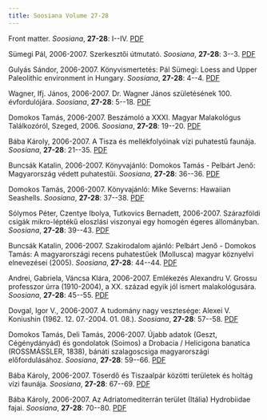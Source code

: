 ```yaml
---
title: Soosiana Volume 27-28
---
```




Front matter. _Soosiana_, **27-28**: I--IV. [PDF](https://soosiana.github.io/volume-27-28/01_Soosiana_2006-7_27-28_I-IV.pdf)


Sümegi Pál, 2006-2007. Szerkesztői útmutató. _Soosiana_, **27-28**: 3--3. [PDF](https://soosiana.github.io/volume-27-28/02_Soosiana_2006-7_27-28_Sumegi_3.pdf)


Gulyás Sándor, 2006-2007. Könyvismertetés: Pál Sümegi: Loess and Upper Paleolithic environment in Hungary. _Soosiana_, **27-28**: 4--4. [PDF](https://soosiana.github.io/volume-27-28/03_Soosiana_2006-7_27-28_Sumegi_4.pdf)


Wagner, Ifj. János, 2006-2007. Dr. Wagner János születésének 100. évfordulójára. _Soosiana_, **27-28**: 5--18. [PDF](https://soosiana.github.io/volume-27-28/04_Soosiana_2006-7_27-28_Wagner_jun_5-18.pdf)


Domokos Tamás, 2006-2007. Beszámoló a XXXI. Magyar Malakológus Találkozóról, Szeged, 2006. _Soosiana_, **27-28**: 19--20. [PDF](https://soosiana.github.io/volume-27-28/05_Soosiana_2006-7_27-28_Domokos_19-20.pdf)


Bába Károly, 2006-2007. A Tisza és mellékfolyóinak vízi puhatestű faunája. _Soosiana_, **27-28**: 21--35. [PDF](https://soosiana.github.io/volume-27-28/06_Soosiana_2006-7_27-28_Baba_21-35.pdf)


Buncsák Katalin, 2006-2007. Könyvajánló: Domokos Tamás - Pelbárt Jenő: Magyarország védett puhatestűi. _Soosiana_, **27-28**: 36--36. [PDF](https://soosiana.github.io/volume-27-28/07_Soosiana_2006-7_27-28_Buncsak_36.pdf)


Domokos Tamás, 2006-2007. Könyvajánló: Mike Severns: Hawaiian Seashells. _Soosiana_, **27-28**: 37--38. [PDF](https://soosiana.github.io/volume-27-28/08_Soosiana_2006-7_27-28_Domokos_37-38.pdf)


Sólymos Péter, Czentye Ibolya, Tutkovics Bernadett, 2006-2007. Szárazföldi csigák mikro-léptékű eloszlási viszonyai egy homogén égeres állományban. _Soosiana_, **27-28**: 39--43. [PDF](https://soosiana.github.io/volume-27-28/09_Soosiana_2006-7_27-28_Solymos_etal_39-43.pdf)


Buncsák Katalin, 2006-2007. Szakirodalom ajánló: Pelbárt Jenő - Domokos Tamás: A magyarországi recens puhatestűek (Mollusca) magyar köznyelvi elnevezései (2005). _Soosiana_, **27-28**: 44--44. [PDF](https://soosiana.github.io/volume-27-28/10_Soosiana_2006-7_27-28_Buncsak_44.pdf)


Andrei, Gabriela, Váncsa Klára, 2006-2007. Emlékezés Alexandru V. Grossu professzor úrra (1910-2004), a XX. század egyik jól ismert malakológusára. _Soosiana_, **27-28**: 45--55. [PDF](https://soosiana.github.io/volume-27-28/11_Soosiana_2006-7_27-28_Andrei-Vancsa_45-55.pdf)


Dovgal, Igor V., 2006-2007. A tudomány nagy vesztesége: Alexei V. Koniushin (1962. 12. 07.-2004. 01. 08.). _Soosiana_, **27-28**: 57--58. [PDF](https://soosiana.github.io/volume-27-28/12_Soosiana_2006-7_27-28_Dovgal_57-58.pdf)


Domokos Tamás, Deli Tamás, 2006-2007. Újabb adatok (Geszt, Cégénydányád) és gondolatok (Soimos) a Drobacia / Helicigona banatica (ROSSMÁSSLER, 1838), bánáti szalagoscsiga magyarországi előfordulásához. _Soosiana_, **27-28**: 59--66. [PDF](https://soosiana.github.io/volume-27-28/13_Soosiana_2006-7_27-28_Domokos-Deli_59-66.pdf)


Bába Károly, 2006-2007. Töserdő és Tiszaalpár közötti területek és holtág vízi faunája. _Soosiana_, **27-28**: 67--69. [PDF](https://soosiana.github.io/volume-27-28/14_Soosiana_2006-7_27-28_Baba_67-69.pdf)


Bába Károly, 2006-2007. Az Adriatomediterrán terület (Itália) Hydrobiidae fajai. _Soosiana_, **27-28**: 70--80. [PDF](https://soosiana.github.io/volume-27-28/15_Soosiana_2006-7_27-28_Baba_70-80.pdf)




